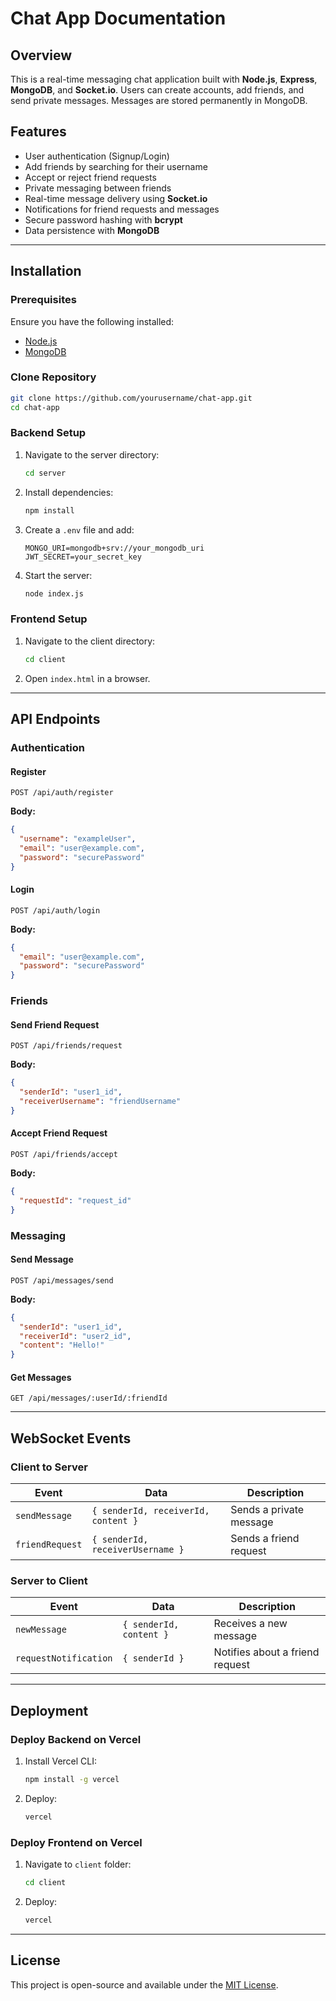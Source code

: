 # Chat App Documentation

## Overview

This is a real-time messaging chat application built with **Node.js**, **Express**, **MongoDB**, and **Socket.io**. Users can create accounts, add friends, and send private messages. Messages are stored permanently in MongoDB.

## Features

- User authentication (Signup/Login)
- Add friends by searching for their username
- Accept or reject friend requests
- Private messaging between friends
- Real-time message delivery using **Socket.io**
- Notifications for friend requests and messages
- Secure password hashing with **bcrypt**
- Data persistence with **MongoDB**

---

## Installation

### Prerequisites

Ensure you have the following installed:

- [Node.js](https://nodejs.org/)
- [MongoDB](https://www.mongodb.com/)

### Clone Repository

```sh
git clone https://github.com/yourusername/chat-app.git
cd chat-app
```

### Backend Setup

1. Navigate to the server directory:
   ```sh
   cd server
   ```
2. Install dependencies:
   ```sh
   npm install
   ```
3. Create a `.env` file and add:
   ```env
   MONGO_URI=mongodb+srv://your_mongodb_uri
   JWT_SECRET=your_secret_key
   ```
4. Start the server:
   ```sh
   node index.js
   ```

### Frontend Setup

1. Navigate to the client directory:
   ```sh
   cd client
   ```
2. Open `index.html` in a browser.

---

## API Endpoints

### Authentication

#### Register

```http
POST /api/auth/register
```

**Body:**

```json
{
  "username": "exampleUser",
  "email": "user@example.com",
  "password": "securePassword"
}
```

#### Login

```http
POST /api/auth/login
```

**Body:**

```json
{
  "email": "user@example.com",
  "password": "securePassword"
}
```

### Friends

#### Send Friend Request

```http
POST /api/friends/request
```

**Body:**

```json
{
  "senderId": "user1_id",
  "receiverUsername": "friendUsername"
}
```

#### Accept Friend Request

```http
POST /api/friends/accept
```

**Body:**

```json
{
  "requestId": "request_id"
}
```

### Messaging

#### Send Message

```http
POST /api/messages/send
```

**Body:**

```json
{
  "senderId": "user1_id",
  "receiverId": "user2_id",
  "content": "Hello!"
}
```

#### Get Messages

```http
GET /api/messages/:userId/:friendId
```

---

## WebSocket Events

### Client to Server

| Event           | Data                                | Description             |
| --------------- | ----------------------------------- | ----------------------- |
| `sendMessage`   | `{ senderId, receiverId, content }` | Sends a private message |
| `friendRequest` | `{ senderId, receiverUsername }`    | Sends a friend request  |

### Server to Client

| Event                 | Data                    | Description                     |
| --------------------- | ----------------------- | ------------------------------- |
| `newMessage`          | `{ senderId, content }` | Receives a new message          |
| `requestNotification` | `{ senderId }`          | Notifies about a friend request |

---

## Deployment

### Deploy Backend on Vercel

1. Install Vercel CLI:
   ```sh
   npm install -g vercel
   ```
2. Deploy:
   ```sh
   vercel
   ```

### Deploy Frontend on Vercel

1. Navigate to `client` folder:
   ```sh
   cd client
   ```
2. Deploy:
   ```sh
   vercel
   ```

---

## License

This project is open-source and available under the [MIT License](LICENSE).
